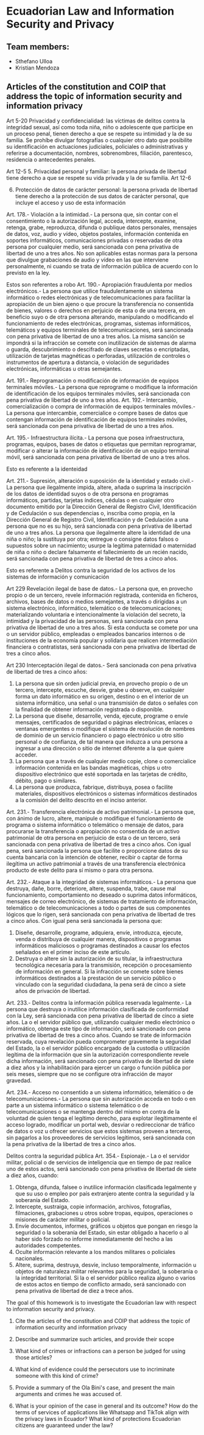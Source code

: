 # Ecuadorian Law and Information Security and Privacy

## Team members:
- Sthefano Ulloa
- Kristian Mendoza

## Articles of the constitution and COIP that address the topic of information security and information privacy
Art 5-20
Privacidad y confidencialidad: las víctimas de delitos contra la integridad sexual, así como toda
niña, niño o adolescente que participe en un proceso penal, tienen derecho a que se respete su
intimidad y la de su familia.
Se prohíbe divulgar fotografías o cualquier otro dato que posibilite su identificación en actuaciones
judiciales, policiales o administrativas y referirse a documentación, nombres, sobrenombres, filiación,
parentesco, residencia o antecedentes penales.

Art 12-5
5. Privacidad personal y familiar: la persona privada de libertad tiene derecho a que se respete su
vida privada y la de su familia.
Art 12-6

6. Protección de datos de carácter personal: la persona privada de libertad tiene derecho a la
protección de sus datos de carácter personal, que incluye el acceso y uso de esta información

Art. 178.- Violación a la intimidad.- La persona que, sin contar con el consentimiento o la
autorización legal, acceda, intercepte, examine, retenga, grabe, reproduzca, difunda o publique datos
personales, mensajes de datos, voz, audio y vídeo, objetos postales, información contenida en
soportes informáticos, comunicaciones privadas o reservadas de otra persona por cualquier medio,
será sancionada con pena privativa de libertad de uno a tres años.
No son aplicables estas normas para la persona que divulgue grabaciones de audio y vídeo en las
que interviene personalmente, ni cuando se trata de información pública de acuerdo con lo previsto
en la ley.


Estos son referentes a robo
Art. 190.- Apropiación fraudulenta por medios electrónicos.- La persona que utilice fraudulentamente
un sistema informático o redes electrónicas y de telecomunicaciones para facilitar la apropiación de
un bien ajeno o que procure la transferencia no consentida de bienes, valores o derechos en
perjuicio de esta o de una tercera, en beneficio suyo o de otra persona alterando, manipulando o
modificando el funcionamiento de redes electrónicas, programas, sistemas informáticos, telemáticos
y equipos terminales de telecomunicaciones, será sancionada con pena privativa de libertad de uno
a tres años.
La misma sanción se impondrá si la infracción se comete con inutilización de sistemas de alarma o
guarda, descubrimiento o descifrado de claves secretas o encriptadas, utilización de tarjetas
magnéticas o perforadas, utilización de controles o instrumentos de apertura a distancia, o violación
de seguridades electrónicas, informáticas u otras semejantes.

Art. 191.- Reprogramación o modificación de información de equipos terminales móviles.- La
persona que reprograme o modifique la información de identificación de los equipos terminales
móviles, será sancionada con pena privativa de libertad de uno a tres años.
Art. 192.- Intercambio, comercialización o compra de información de equipos terminales móviles.- La
persona que intercambie, comercialice o compre bases de datos que contengan información de
identificación de equipos terminales móviles, será sancionada con pena privativa de libertad de uno a
tres años.

Art. 195.- Infraestructura ilícita.- La persona que posea infraestructura, programas, equipos, bases
de datos o etiquetas que permitan reprogramar, modificar o alterar la información de identificación de
un equipo terminal móvil, será sancionada con pena privativa de libertad de uno a tres años.

Esto es referente a la identeidad

Art. 211.- Supresión, alteración o suposición de la identidad y estado civil.- La persona que
ilegalmente impida, altere, añada o suprima la inscripción de los datos de identidad suyos o de otra
persona en programas informáticos, partidas, tarjetas índices, cédulas o en cualquier otro documento
emitido por la Dirección General de Registro Civil, Identificación y de Cedulación o sus dependencias
o, inscriba como propia, en la Dirección General de Registro Civil, Identificación y de Cedulación a
una persona que no es su hijo, será sancionada con pena privativa de libertad de uno a tres años.
La persona que ilegalmente altere la identidad de una niña o niño; la sustituya por otra; entregue o
consigne datos falsos o supuestos sobre un nacimiento; usurpe la legítima paternidad o maternidad
de niña o niño o declare falsamente el fallecimiento de un recién nacido, será sancionada con pena
privativa de libertad de tres a cinco años.


Esto es referente a Delitos contra la seguridad de los activos de los sistemas de información y comunicación

Art 229
Revelación ilegal de base de datos.- La persona que, en provecho propio o de un tercero,
revele información registrada, contenida en ficheros, archivos, bases de datos o medios semejantes,
a través o dirigidas a un sistema electrónico, informático, telemático o de telecomunicaciones;
materializando voluntaria e intencionalmente la violación del secreto, la intimidad y la privacidad de
las personas, será sancionada con pena privativa de libertad de uno a tres años.
Si esta conducta se comete por una o un servidor público, empleadas o empleados bancarios
internos o de instituciones de la economía popular y solidaria que realicen intermediación financiera
o contratistas, será sancionada con pena privativa de libertad de tres a cinco años.

Art 230 
Interceptación ilegal de datos.- Será sancionada con pena privativa de libertad de tres a
cinco años:
1. La persona que sin orden judicial previa, en provecho propio o de un tercero, intercepte, escuche,
desvíe, grabe u observe, en cualquier forma un dato informático en su origen, destino o en el interior
de un sistema informático, una señal o una transmisión de datos o señales con la finalidad de
obtener información registrada o disponible.
2. La persona que diseñe, desarrolle, venda, ejecute, programe o envíe mensajes, certificados de
seguridad o páginas electrónicas, enlaces o ventanas emergentes o modifique el sistema de
resolución de nombres de dominio de un servicio financiero o pago electrónico u otro sitio personal o
de confianza, de tal manera que induzca a una persona a ingresar a una dirección o sitio de internet
diferente a la que quiere acceder.
3. La persona que a través de cualquier medio copie, clone o comercialice información contenida en
las bandas magnéticas, chips u otro dispositivo electrónico que esté soportada en las tarjetas de
crédito, débito, pago o similares.
4. La persona que produzca, fabrique, distribuya, posea o facilite materiales, dispositivos electrónicos
o sistemas informáticos destinados a la comisión del delito descrito en el inciso anterior.

Art. 231.- Transferencia electrónica de activo patrimonial.- La persona que, con ánimo de lucro,
altere, manipule o modifique el funcionamiento de programa o sistema informático o telemático o
mensaje de datos, para procurarse la transferencia o apropiación no consentida de un activo
patrimonial de otra persona en perjuicio de esta o de un tercero, será sancionada con pena privativa
de libertad de tres a cinco años.
Con igual pena, será sancionada la persona que facilite o proporcione datos de su cuenta bancaria
con la intención de obtener, recibir o captar de forma ilegítima un activo patrimonial a través de una
transferencia electrónica producto de este delito para sí mismo o para otra persona.

Art. 232.- Ataque a la integridad de sistemas informáticos.- La persona que destruya, dañe, borre,
deteriore, altere, suspenda, trabe, cause mal funcionamiento, comportamiento no deseado o suprima
datos informáticos, mensajes de correo electrónico, de sistemas de tratamiento de información,
telemático o de telecomunicaciones a todo o partes de sus componentes lógicos que lo rigen, será
sancionada con pena privativa de libertad de tres a cinco años.
Con igual pena será sancionada la persona que:
1. Diseñe, desarrolle, programe, adquiera, envíe, introduzca, ejecute, venda o distribuya de cualquier
manera, dispositivos o programas informáticos maliciosos o programas destinados a causar los
efectos señalados en el primer inciso de este artículo.
2. Destruya o altere sin la autorización de su titular, la infraestructura tecnológica necesaria para la
transmisión, recepción o procesamiento de información en general.
Si la infracción se comete sobre bienes informáticos destinados a la prestación de un servicio público
o vinculado con la seguridad ciudadana, la pena será de cinco a siete años de privación de libertad.

Art. 233.- Delitos contra la información pública reservada legalmente.- La persona que destruya o
inutilice información clasificada de conformidad con la Ley, será sancionada con pena privativa de
libertad de cinco a siete años.
La o el servidor público que, utilizando cualquier medio electrónico o informático, obtenga este tipo
de información, será sancionado con pena privativa de libertad de tres a cinco años.
Cuando se trate de información reservada, cuya revelación pueda comprometer gravemente la
seguridad del Estado, la o el servidor público encargado de la custodia o utilización legítima de la
información que sin la autorización correspondiente revele dicha información, será sancionado con
pena privativa de libertad de siete a diez años y la inhabilitación para ejercer un cargo o función
pública por seis meses, siempre que no se configure otra infracción de mayor gravedad.

Art. 234.- Acceso no consentido a un sistema informático, telemático o de telecomunicaciones.- La
persona que sin autorización acceda en todo o en parte a un sistema informático o sistema
telemático o de telecomunicaciones o se mantenga dentro del mismo en contra de la voluntad de
quien tenga el legítimo derecho, para explotar ilegítimamente el acceso logrado, modificar un portal
web, desviar o redireccionar de tráfico de datos o voz u ofrecer servicios que estos sistemas proveen
a terceros, sin pagarlos a los proveedores de servicios legítimos, será sancionada con la pena
privativa de la libertad de tres a cinco años.

Delitos contra la seguridad pública
Art. 354.- Espionaje.- La o el servidor militar, policial o de servicios de inteligencia que en tiempo de
paz realice uno de estos actos, será sancionado con pena privativa de libertad de siete a diez años,
cuando:
1. Obtenga, difunda, falsee o inutilice información clasificada legalmente y que su uso o empleo por
país extranjero atente contra la seguridad y la soberanía del Estado.
2. Intercepte, sustraiga, copie información, archivos, fotografías, filmaciones, grabaciones u otros
sobre tropas, equipos, operaciones o misiones de carácter militar o policial.
3. Envíe documentos, informes, gráficos u objetos que pongan en riesgo la seguridad o la soberanía
del Estado, sin estar obligado a hacerlo o al haber sido forzado no informe inmediatamente del hecho
a las autoridades competentes.
4. Oculte información relevante a los mandos militares o policiales nacionales.
5. Altere, suprima, destruya, desvíe, incluso temporalmente, información u objetos de naturaleza
militar relevantes para la seguridad, la soberanía o la integridad territorial.
Si la o el servidor público realiza alguno o varios de estos actos en tiempo de conflicto armado, será
sancionado con pena privativa de libertad de diez a trece años.

The goal of this homework is to investigate the Ecuadorian law with respect to information security and privacy.
1.	Cite the articles of the constitution and COIP that address the topic of information security and information privacy

2.	Describe and summarize such articles, and provide their scope
3.	What kind of crimes or infractions can a person be judged for using those articles?
4.	What kind of evidence could the persecutors use to incriminate someone with this kind of crime?
5.	Provide a summary of the Ola Bini's case, and present the main arguments and crimes he was accused of.
6.	What is your opinion of the case in general and its outcome?
How do the terms of services of applications like Whatsapp and TikTok align with the privacy laws in Ecuador? What kind of protections Ecuadorian citizens are guaranteed under the law?

